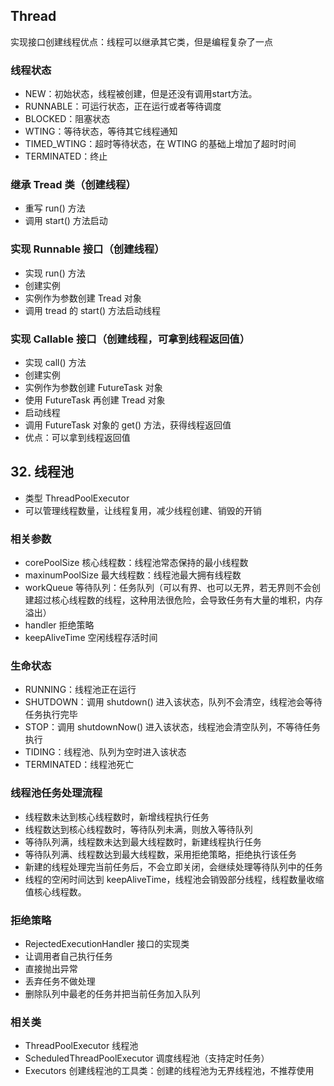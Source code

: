 ## Thread
实现接口创建线程优点：线程可以继承其它类，但是编程复杂了一点
### 线程状态
- NEW：初始状态，线程被创建，但是还没有调用start方法。
- RUNNABLE：可运行状态，正在运行或者等待调度
- BLOCKED：阻塞状态
- WTING：等待状态，等待其它线程通知
- TIMED_WTING：超时等待状态，在 WTING 的基础上增加了超时时间
- TERMINATED：终止
### 继承 Tread 类（创建线程）
- 重写 run() 方法
- 调用 start() 方法启动
### 实现 Runnable 接口（创建线程）
- 实现 run() 方法
- 创建实例
- 实例作为参数创建 Tread 对象
- 调用 tread 的 start() 方法启动线程
### 实现 Callable 接口（创建线程，可拿到线程返回值）
- 实现 call() 方法
- 创建实例
- 实例作为参数创建 FutureTask 对象
- 使用 FutureTask 再创建 Tread 对象
- 启动线程
- 调用 FutureTask 对象的 get() 方法，获得线程返回值
- 优点：可以拿到线程返回值

##  32. 线程池
- 类型 ThreadPoolExecutor
- 可以管理线程数量，让线程复用，减少线程创建、销毁的开销
### 相关参数
- corePoolSize 核心线程数：线程池常态保持的最小线程数
- maxinumPoolSize 最大线程数：线程池最大拥有线程数
- workQueue 等待队列：任务队列（可以有界、也可以无界，若无界则不会创建超过核心线程数的线程，这种用法很危险，会导致任务有大量的堆积，内存溢出）
- handler 拒绝策略
- keepAliveTime 空闲线程存活时间
### 生命状态
- RUNNING：线程池正在运行
- SHUTDOWN：调用 shutdown() 进入该状态，队列不会清空，线程池会等待任务执行完毕
- STOP：调用 shutdownNow() 进入该状态，线程池会清空队列，不等待任务执行
- TIDING：线程池、队列为空时进入该状态
- TERMINATED：线程池死亡
### 线程池任务处理流程
- 线程数未达到核心线程数时，新增线程执行任务
- 线程数达到核心线程数时，等待队列未满，则放入等待队列
- 等待队列满，线程数未达到最大线程数时，新建线程执行任务
- 等待队列满、线程数达到最大线程数，采用拒绝策略，拒绝执行该任务
- 新建的线程处理完当前任务后，不会立即关闭，会继续处理等待队列中的任务
- 线程的空闲时间达到 keepAliveTime，线程池会销毁部分线程，线程数量收缩值核心线程数。
### 拒绝策略
- RejectedExecutionHandler 接口的实现类
- 让调用者自己执行任务
- 直接抛出异常
- 丢弃任务不做处理
- 删除队列中最老的任务并把当前任务加入队列
### 相关类
- ThreadPoolExecutor 线程池
- ScheduledThreadPoolExecutor 调度线程池（支持定时任务）
- Executors 创建线程池的工具类：创建的线程池为无界线程池，不推荐使用


